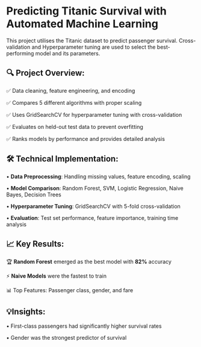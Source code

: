 #  Predicting Titanic Survival with Automated Machine Learning

This project utilises the Titanic dataset to predict passenger survival. Cross-validation and Hyperparameter tuning are used to select the best-performing model and its parameters.

## 🔍 Project Overview:

✅ Data cleaning, feature engineering, and encoding

✅ Compares 5 different algorithms with proper scaling

✅ Uses GridSearchCV for hyperparameter tuning with cross-validation

✅ Evaluates on held-out test data to prevent overfitting

✅ Ranks models by performance and provides detailed analysis


## 🛠 Technical Implementation:

• **Data Preprocessing**: Handling missing values, feature encoding, scaling

• **Model Comparison**: Random Forest, SVM, Logistic Regression, Naive Bayes, Decision Trees

• **Hyperparameter Tuning**: GridSearchCV with 5-fold cross-validation

• **Evaluation**: Test set performance, feature importance, training time analysis


## 📈 Key Results:

🏆 **Random Forest** emerged as the best model with **82%** accuracy

⚡ **Naive Models** were the fastest to train

📊 Top Features: Passenger class, gender, and fare


## 💡Insights:

• First-class passengers had significantly higher survival rates

• Gender was the strongest predictor of survival


